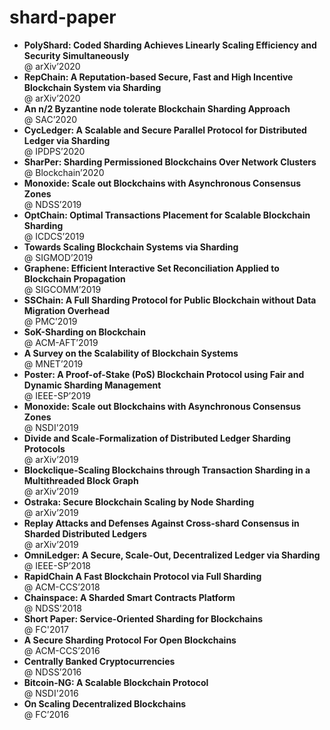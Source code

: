 # shard-paper
* <b>PolyShard: Coded Sharding Achieves Linearly Scaling Efficiency and Security Simultaneously</b><br> 
@ arXiv’2020
* <b>RepChain: A Reputation-based Secure, Fast and High Incentive Blockchain System via Sharding</b><br> 
@ arXiv’2020
* <b>An n/2 Byzantine node tolerate Blockchain Sharding Approach</b><br>
@ SAC’2020
* <b>CycLedger: A Scalable and Secure Parallel Protocol for Distributed Ledger via Sharding</b><br>
@ IPDPS’2020
* <b>SharPer: Sharding Permissioned Blockchains Over Network Clusters</b><br> 
@ Blockchain’2020
* <b>Monoxide: Scale out Blockchains with Asynchronous Consensus Zones</b><br> 
@ NDSS’2019
* <b>OptChain: Optimal Transactions Placement for Scalable Blockchain Sharding</b><br> 
@ ICDCS’2019
* <b>Towards Scaling Blockchain Systems via Sharding</b><br> 
@ SIGMOD’2019
* <b>Graphene: Efficient Interactive Set Reconciliation Applied to Blockchain Propagation</b><br> 
@ SIGCOMM’2019
* <b>SSChain: A Full Sharding Protocol for Public Blockchain without Data Migration Overhead</b><br> 
@ PMC’2019
* <b>SoK-Sharding on Blockchain</b><br> 
@ ACM-AFT’2019
* <b>A Survey on the Scalability of Blockchain Systems</b><br> 
@  MNET’2019
* <b>Poster: A Proof-of-Stake (PoS) Blockchain Protocol using Fair and Dynamic Sharding Management</b><br> 
@ IEEE-SP’2019
* <b>Monoxide: Scale out Blockchains with Asynchronous Consensus Zones</b><br> 
@ NSDI'2019
* <b>Divide and Scale-Formalization of Distributed Ledger Sharding Protocols</b><br> 
@ arXiv’2019
* <b>Blockclique-Scaling Blockchains through Transaction Sharding in a Multithreaded Block Graph</b><br> 
@ arXiv’2019
* <b>Ostraka: Secure Blockchain Scaling by Node Sharding</b><br> 
@ arXiv’2019
* <b>Replay Attacks and Defenses Against Cross-shard Consensus in Sharded Distributed Ledgers</b><br> 
@ arXiv’2019
* <b>OmniLedger: A Secure, Scale-Out, Decentralized Ledger via Sharding</b><br> 
@ IEEE-SP’2018
* <b>RapidChain A Fast Blockchain Protocol via Full Sharding</b><br> 
@ ACM-CCS’2018
* <b>Chainspace: A Sharded Smart Contracts Platform</b><br> 
@ NDSS'2018
* <b>Short Paper: Service-Oriented Sharding for Blockchains</b><br> 
@ FC'2017
* <b>A Secure Sharding Protocol For Open Blockchains</b><br> 
@ ACM-CCS’2016
* <b>Centrally Banked Cryptocurrencies</b><br> 
@ NDSS’2016
* <b>Bitcoin-NG: A Scalable Blockchain Protocol</b><br>
@ NSDI'2016
* <b>On Scaling Decentralized Blockchains</b><br>
@ FC’2016
